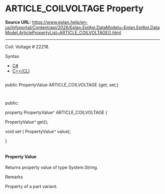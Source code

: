 # ARTICLE_COILVOLTAGE Property

**Source URL:** https://www.eplan.help/en-us/Infoportal/Content/api/2026/Eplan.EplApi.DataModelu~Eplan.EplApi.DataModel.ArticlePropertyList~ARTICLE_COILVOLTAGE().html

---

Coil: Voltage # 22218.

Syntax

- [C#](#i-syntax-CS)
- [C++/CLI](#i-syntax-CPP2005)

```
```
public PropertyValue ARTICLE_COILVOLTAGE {get; set;}
```
```

```
```
public:

property PropertyValue^ ARTICLE_COILVOLTAGE {

   PropertyValue^ get();

   void set (    PropertyValue^ value);

}
```
```

#### Property Value

Returns property value of type System.String.

Remarks

Property of a part variant.

